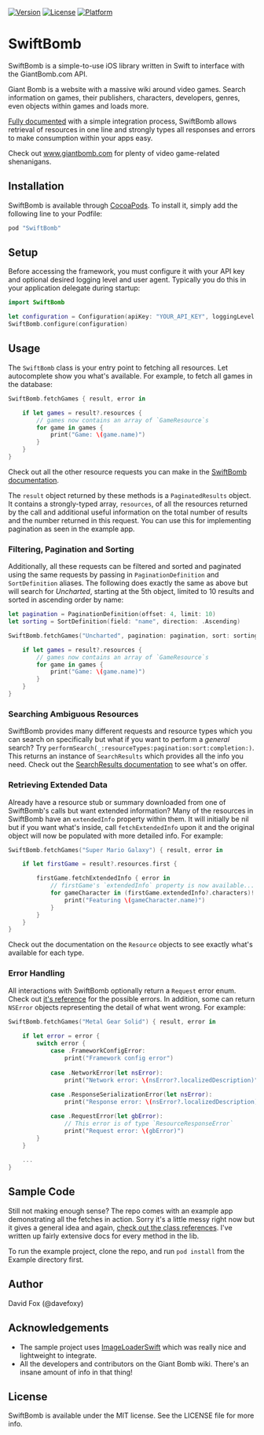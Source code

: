 [![Version](https://img.shields.io/cocoapods/v/SwiftBomb.svg?style=flat)](http://cocoapods.org/pods/SwiftBomb)
[![License](https://img.shields.io/cocoapods/l/SwiftBomb.svg?style=flat)](http://cocoapods.org/pods/SwiftBomb)
[![Platform](https://img.shields.io/cocoapods/p/SwiftBomb.svg?style=flat)](http://cocoapods.org/pods/SwiftBomb)

# SwiftBomb
SwiftBomb is a simple-to-use iOS library written in Swift to interface with the GiantBomb.com API. 

Giant Bomb is a website with a massive wiki around video games. Search information on games, their publishers, characters, developers, genres, even objects within games and loads more.

[Fully documented](http://cocoadocs.org/docsets/SwiftBomb/0.1.0) with a simple integration process, SwiftBomb allows retrieval of resources in one line and strongly types all responses and errors to make consumption within your apps easy.

Check out www.giantbomb.com for plenty of video game-related shenanigans.

## Installation
SwiftBomb is available through [CocoaPods](http://cocoapods.org). To install it, simply add the following line to your Podfile:

```ruby
pod "SwiftBomb"
```

## Setup
Before accessing the framework, you must configure it with your API key and optional desired logging level and user agent. Typically you do this in your application delegate during startup:
```swift
import SwiftBomb

let configuration = Configuration(apiKey: "YOUR_API_KEY", loggingLevel: .Requests, userAgentIdentifier: "Your User Agent")
SwiftBomb.configure(configuration)
```

## Usage
The `SwiftBomb` class is your entry point to fetching all resources. Let autocomplete show you what's available. For example, to fetch all games in the database:
```swift
SwiftBomb.fetchGames { result, error in

    if let games = result?.resources {
        // games now contains an array of `GameResource`s
        for game in games {
            print("Game: \(game.name)")
        }
    }
}
```

Check out all the other resource requests you can make in the [SwiftBomb documentation](http://cocoadocs.org/docsets/SwiftBomb/0.1.0/Classes/SwiftBomb.html).

The `result` object returned by these methods is a `PaginatedResults` object. It contains a strongly-typed array, `resources`, of all the resources returned by the call and additional useful information on the total number of results and the number returned in this request. You can use this for implementing pagination as seen in the example app.

### Filtering, Pagination and Sorting
Additionally, all these requests can be filtered and sorted and paginated using the same requests by passing in `PaginationDefinition` and `SortDefinition` aliases. The following does exactly the same as above but will search for *Uncharted*, starting at the 5th object, limited to 10 results and sorted in ascending order by name:
```swift
let pagination = PaginationDefinition(offset: 4, limit: 10)
let sorting = SortDefinition(field: "name", direction: .Ascending)

SwiftBomb.fetchGames("Uncharted", pagination: pagination, sort: sorting) { result, error in

    if let games = result?.resources {
        // games now contains an array of `GameResource`s
        for game in games {
            print("Game: \(game.name)")
        }
    }
}
```

### Searching Ambiguous Resources
SwiftBomb provides many different requests and resource types which you can search on specifically but what if you want to perform a *general* search? Try `performSearch(_:resourceTypes:pagination:sort:completion:)`. This returns an instance of `SearchResults` which provides all the info you need. Check out the [SearchResults documentation](http://cocoadocs.org/docsets/SwiftBomb/0.1.0/Structs/SearchResults.html) to see what's on offer.

### Retrieving Extended Data
Already have a resource stub or summary downloaded from one of SwiftBomb's calls but want extended information? Many of the resources in SwiftBomb have an `extendedInfo` property within them. It will initially be nil but if you want what's inside, call `fetchExtendedInfo` upon it and the original object will now be populated with more detailed info. For example:

```swift
SwiftBomb.fetchGames("Super Mario Galaxy") { result, error in

    if let firstGame = result?.resources.first {

        firstGame.fetchExtendedInfo { error in
            // firstGame's `extendedInfo` property is now available...
            for gameCharacter in (firstGame.extendedInfo?.characters)! {
                print("Featuring \(gameCharacter.name)")
            }
        }
    }
}
```
Check out the documentation on the `Resource` objects to see exactly what's available for each type.

### Error Handling
All interactions with SwiftBomb optionally return a `Request` error enum. Check out [it's reference](http://cocoadocs.org/docsets/SwiftBomb/0.1.0/Enums/RequestError.html) for the possible errors. In addition, some can return `NSError` objects representing the detail of what went wrong. For example:

```swift
SwiftBomb.fetchGames("Metal Gear Solid") { result, error in
            
    if let error = error {
        switch error {
            case .FrameworkConfigError:
                print("Framework config error")
                
            case .NetworkError(let nsError):
                print("Network error: \(nsError?.localizedDescription)")
                    
            case .ResponseSerializationError(let nsError):
                print("Response error: \(nsError?.localizedDescription)")

            case .RequestError(let gbError):
                // This error is of type `ResourceResponseError`
                print("Request error: \(gbError)")
        }
    }
            
    ...
}
```

## Sample Code
Still not making enough sense? The repo comes with an example app demonstrating all the fetches in action. Sorry it's a little messy right now but it gives a general idea and again, [check out the class references](http://cocoadocs.org/docsets/SwiftBomb/0.1.0/). I've written up fairly extensive docs for every method in the lib.

To run the example project, clone the repo, and run `pod install` from the Example directory first.

## Author
David Fox (@davefoxy)

## Acknowledgements
- The sample project uses [ImageLoaderSwift](https://github.com/hirohisa/ImageLoaderSwift) which was really nice and lightweight to integrate.
- All the developers and contributors on the Giant Bomb wiki. There's an insane amount of info in that thing!

## License
SwiftBomb is available under the MIT license. See the LICENSE file for more info.